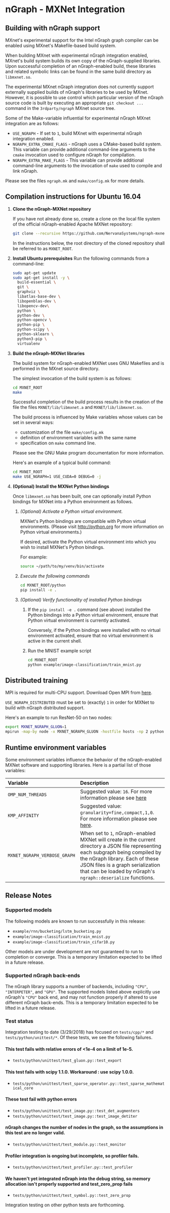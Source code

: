 # nGraph - MXNet Integration

## Building with nGraph support
MXnet's experimental support for the Intel nGraph graph compiler can be enabled
using MXnet's Makefile-based build system.

When building MXnet with experimental nGraph integration enabled, MXnet's build
system builds its own copy of the nGraph-supplied libraries.  Upon successful
completion of an nGraph-enabled build, these libraries and related symbolic links
can be found in the same build directory as `libmxnet.so`.

The experimental MXnet nGraph integration does not currently support externally
supplied builds of nGraph's libraries to be used by MXnet.  However, it is possible
to use control which particular version of the nGraph source code is built by
executing an appropriate `git checkout ...` command in the `3rdparty/ngraph`
MXnet source tree.

Some of the Make-variable influential for experimental nGraph MXnet integration
are as follows:
- `USE_NGRAPH` - If set to `1`, build MXnet with experimental nGraph integration
  enabled.
- `NGRAPH_EXTRA_CMAKE_FLAGS` - nGraph uses a CMake-based build system. This variable
  can provide additional command-line arguments to the `cmake` invocation used to
  configure nGraph for compilation.
- `NGRAPH_EXTRA_MAKE_FLAGS` - This variable can provide additional command-line
  arguments to the invocation of `make` used to compile and link nGraph.

Please see the files `ngraph.mk` and `make/config.mk` for more details.

## Compilation instructions for Ubuntu 16.04

1. **Clone the nGraph-MXNet repository**

   If you have not already done so, create a clone on the local file system of
   the official nGraph-enabled Apache MXNet repository:

     ``` sh
     git clone --recursive https://github.com/NervanaSystems/ngraph-mxnet.git
     ```

   In the instructions below, the root directory of the cloned repository shall
   be referred to as `MXNET_ROOT`.
1. **Install Ubuntu prerequisites**
   Run the following commands from a command-line:

     ``` sh
     sudo apt-get update
     sudo apt-get install -y \
       build-essential \
       git \
       graphviz \
       libatlas-base-dev \
       libopenblas-dev \
       libopencv-dev\
       python \
       python-dev \
       python-opencv \
       python-pip \
       python-scipy \
       python-sklearn \
       python3-pip \
       virtualenv
     ```
1. **Build the nGraph-MXNet libraries**

   The build system for nGraph-enabled MXNet uses GNU Makefiles and is performed
   in the MXnet source directory.

   The simplest invocation of the build system is as follows:

     ``` sh
     cd MXNET_ROOT
     make
     ```

   Successful completion of the build process results in the creation of the
   file the files `MXNET/lib/libmxnet.a` and `MXNET/lib/libmxnet.so`.

   The build process is influenced by Make variables whose values can be set in
   several ways:
   - customization of the file `make/config.mk`
   - definition of environment variables with the same name
   - specification on `make` command line.

   Please see the GNU Make program documentation for more information.

   Here's an example of a typical build command:

   ``` sh
   cd MXNET_ROOT
   make USE_NGRAPH=1 USE_CUDA=0 DEBUG=0 -j
   ```

1. **(Optional) Install the MXNet Python bindings**

   Once `libmxnet.so` has been built, one can optionally install Python bindings
   for MXNet into a Python environment as follows.
   1. *(Optional) Activate a Python virtual environment.*

      MXNet's Python bindings are compatible with Python virtual environments.
      (Please visit http://python.org for more information on Python virtual
      environments.)

      If desired, activate the Python virtual environment into which you wish
      to install MXNet's Python bindings.

      For example:
         ``` sh
         source ~/path/to/my/venv/bin/activate
         ```
   1. *Execute the following commands*

        ``` sh
        cd MXNET_ROOT/python
        pip install -e .
        ```
   1. *(Optional)  Verify functionality of installed Python bindings*
        1. If the `pip install -e .` command (see above) installed the
           Python bindings into a Python virtual environment, ensure that
           Python virtual environment is currently activated.

           Conversely, if the Python bindings were installed with no
           virtual environment activated, ensure that no virtual environment
           is active in the current shell.
        1. Run the MNIST example script
             ``` sh
             cd MXNET_ROOT
             python example/image-classification/train_mnist.py
             ```

## Distributed training
MPI is required for multi-CPU support. Download Open MPI from [here](https://www.open-mpi.org/).

`USE_NGRAPH_DISTRIBUTED` must be set to (exactly) `1` in order for MXNet to build with nGraph distributed support.

Here's an example to run ResNet-50 on two nodes:

``` sh
export MXNET_NGRAPH_GLUON=1
mpirun -map-by node -x MXNET_NGRAPH_GLUON -hostfile hosts -np 2 python MXNET_ROOT/example/image-classification/train_cifar10.py --network resnet --num-layers 50 --kv-store ngraph
```

## Runtime environment variables
Some environment variables influence the behavior of the
nGraph-enabled MXNet software and supporting libraries.  Here is a partial list of those variables:

| Variable  | Description |
| :-------- | :---------- |
| `OMP_NUM_THREADS`            | Suggested value: `16`.  For more information please see [here](https://software.intel.com/en-us/mkl-windows-developer-guide-setting-the-number-of-threads-using-an-openmp-environment-variable) |
| `KMP_AFFINITY`               | Suggested value: `granularity=fine,compact,1,0`.  For more information please see [here](https://software.intel.com/en-us/node/522691). |
| `MXNET_NGRAPH_VERBOSE_GRAPH` | When set to `1`, nGraph-enabled MXNet will create in the current directory a JSON file representing each subgraph being compiled by the nGraph library.  Each of these JSON files is a graph serialization that can be loaded by nGraph's `ngraph::deserialize`  functions. |

## Release Notes

### Supported models
The following models are known to run successfully in this release:
* `example/rnn/bucketing/lstm_bucketing.py`
* `example/image-classification/train_mnist.py`
* `example/image-classification/train_cifar10.py`

Other models are under development are not guaranteed to run to completion or converge.
This is a temporary limitation expected to be lifted in a future release.

### Supported nGraph back-ends
The nGraph library supports a number of backends, including `"CPU"`, `"INTERPETER"`, and `"GPU"`.
The supported models listed above explicitly use nGraph's `"CPU"` back end, and may not function
properly if altered to use different nGraph back-ends.
This is a temporary limitation expected to be lifted in a future release.

### Test status
Integration testing to date (3/29/2018) has focused on `tests/cpp/*` and `tests/python/unittest/*`.
Of these tests, we see the following failures.

#### This test fails with relative errors of <1e-4 on a limit of 1e-5.
- `tests/python/unittest/test_gluon.py::test_export`

#### This test fails with scipy 1.1.0. Workaround : use scipy 1.0.0.
- `tests/python/unittest/test_sparse_operator.py::test_sparse_mathematical_core`

#### These test fail with python errors
- `tests/python/unittest/test_image.py::test_det_augmenters`
- `tests/python/unittest/test_image.py::test_image_detiter`

#### nGraph changes the number of nodes in the graph, so the assumptions in this test are no longer valid.
- `tests/python/unittest/test_module.py::test_monitor`

#### Profiler integration is ongoing but incomplete, so profiler fails.
- `tests/python/unittest/test_profiler.py::test_profiler`

#### We haven't yet integrated nGraph into the debug string, so memory allocation isn't properly supported and test_zero_prop fails
- `tests/python/unittest/test_symbol.py::test_zero_prop`

Integration testing on other python tests are forthcoming.

